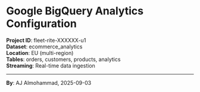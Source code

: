 # Google BigQuery Analytics Configuration

**Project ID**: fleet-rite-XXXXXX-u1  
**Dataset**: ecommerce_analytics  
**Location**: EU (multi-region)  
**Tables**: orders, customers, products, analytics  
**Streaming**: Real-time data ingestion

---
**By**: AJ Almohammad, 2025-09-03
